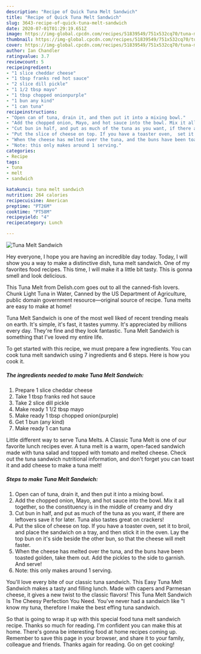 ```yaml
---
description: "Recipe of Quick Tuna Melt Sandwich"
title: "Recipe of Quick Tuna Melt Sandwich"
slug: 3643-recipe-of-quick-tuna-melt-sandwich
date: 2020-07-01T01:29:19.651Z
image: https://img-global.cpcdn.com/recipes/51839549/751x532cq70/tuna-melt-sandwich-recipe-main-photo.jpg
thumbnail: https://img-global.cpcdn.com/recipes/51839549/751x532cq70/tuna-melt-sandwich-recipe-main-photo.jpg
cover: https://img-global.cpcdn.com/recipes/51839549/751x532cq70/tuna-melt-sandwich-recipe-main-photo.jpg
author: Ian Chandler
ratingvalue: 3.7
reviewcount: 5
recipeingredient:
- "1 slice cheddar cheese"
- "1 tbsp franks red hot sauce"
- "2 slice dill pickle"
- "1 1/2 tbsp mayo"
- "1 tbsp chopped onionpurple"
- "1 bun any kind"
- "1 can tuna"
recipeinstructions:
- "Open can of tuna, drain it, and then put it into a mixing bowl."
- "Add the chopped onion, Mayo, and hot sauce into the bowl. Mix it all together, so the constituency is in the middle of creamy and dry"
- "Cut bun in half, and put as much of the tuna as you want, if there are leftovers save it for later. Tuna also tastes great on crackers!"
- "Put the slice of cheese on top. If you have a toaster oven,  set it to broil, and place the sandwich on a tray, and then stick it in the oven. Lay the top bun on it&#39;s side beside the other bun, so that the cheese will melt faster."
- "When the cheese has melted over the tuna, and the buns have been toasted golden, take them out. Add the pickles to the side to garnish. And serve!"
- "Note: this only makes around 1 serving."
categories:
- Recipe
tags:
- tuna
- melt
- sandwich

katakunci: tuna melt sandwich 
nutrition: 264 calories
recipecuisine: American
preptime: "PT26M"
cooktime: "PT58M"
recipeyield: "4"
recipecategory: Lunch

---
```



![Tuna Melt Sandwich](https://img-global.cpcdn.com/recipes/51839549/751x532cq70/tuna-melt-sandwich-recipe-main-photo.jpg)

Hey everyone, I hope you are having an incredible day today. Today, I will show you a way to make a distinctive dish, tuna melt sandwich. One of my favorites food recipes. This time, I will make it a little bit tasty. This is gonna smell and look delicious.

This Tuna Melt from Delish.com goes out to all the canned-fish lovers. Chunk Light Tuna in Water, Canned by the US Department of Agriculture, public domain government resource—original source of recipe. Tuna melts are easy to make at home!

Tuna Melt Sandwich is one of the most well liked of recent trending meals on earth. It's simple, it's fast, it tastes yummy. It's appreciated by millions every day. They're fine and they look fantastic. Tuna Melt Sandwich is something that I've loved my entire life.


To get started with this recipe, we must prepare a few ingredients. You can cook tuna melt sandwich using 7 ingredients and 6 steps. Here is how you cook it.

<!--inarticleads1-->

##### The ingredients needed to make Tuna Melt Sandwich:

1. Prepare 1 slice cheddar cheese
1. Take 1 tbsp franks red hot sauce
1. Take 2 slice dill pickle
1. Make ready 1 1/2 tbsp mayo
1. Make ready 1 tbsp chopped onion(purple)
1. Get 1 bun (any kind)
1. Make ready 1 can tuna


Little different way to serve Tuna Melts. A Classic Tuna Melt is one of our favorite lunch recipes ever. A tuna melt is a warm, open-faced sandwich made with tuna salad and topped with tomato and melted cheese. Check out the tuna sandwich nutritional information, and don&#39;t forget you can toast it and add cheese to make a tuna melt! 

<!--inarticleads2-->

##### Steps to make Tuna Melt Sandwich:

1. Open can of tuna, drain it, and then put it into a mixing bowl.
1. Add the chopped onion, Mayo, and hot sauce into the bowl. Mix it all together, so the constituency is in the middle of creamy and dry
1. Cut bun in half, and put as much of the tuna as you want, if there are leftovers save it for later. Tuna also tastes great on crackers!
1. Put the slice of cheese on top. If you have a toaster oven,  set it to broil, and place the sandwich on a tray, and then stick it in the oven. Lay the top bun on it&#39;s side beside the other bun, so that the cheese will melt faster.
1. When the cheese has melted over the tuna, and the buns have been toasted golden, take them out. Add the pickles to the side to garnish. And serve!
1. Note: this only makes around 1 serving.


You&#39;ll love every bite of our classic tuna sandwich. This Easy Tuna Melt Sandwich makes a tasty and filling lunch. Made with capers and Parmesan cheese, it gives a new twist to the classic flavors! This Tuna Melt Sandwich Is The Cheesy Perfection You Need. You&#39;ve never had a sandwich like &#34;I know my tuna, therefore I make the best effing tuna sandwich. 

So that is going to wrap it up with this special food tuna melt sandwich recipe. Thanks so much for reading. I'm confident you can make this at home. There's gonna be interesting food at home recipes coming up. Remember to save this page in your browser, and share it to your family, colleague and friends. Thanks again for reading. Go on get cooking!
